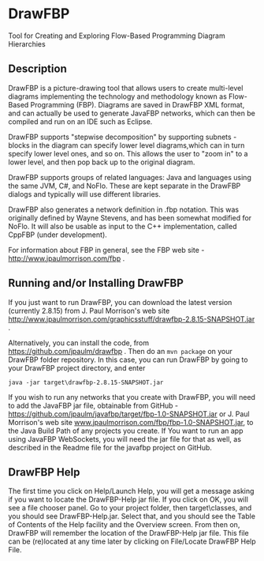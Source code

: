 DrawFBP
=======

Tool for Creating and Exploring Flow-Based Programming Diagram Hierarchies


Description
-----------

DrawFBP is a picture-drawing tool that allows users to create multi-level diagrams implementing the technology and methodology known as Flow-Based Programming (FBP).  Diagrams are saved in DrawFBP XML format, and can actually be used to generate JavaFBP networks, which can then be compiled and run on an IDE such as Eclipse.

DrawFBP supports "stepwise decomposition" by supporting subnets - blocks in the diagram can specify lower level diagrams,which can in turn specify lower level ones, and so on.   This allows the user to "zoom in" to a lower level, and then pop back up to the original diagram.

DrawFBP supports groups of related languages: Java and languages using the same JVM, C#, and NoFlo.  These are kept separate in the DrawFBP dialogs and typically will use different libraries.

DrawFBP also generates a network definition in .fbp notation.  This was originally defined by Wayne Stevens, and has been somewhat modified for NoFlo.  It will also be usable as input to the C++ implementation, called CppFBP (under development). 

For information about FBP in general, see the FBP web site - http://www.jpaulmorrison.com/fbp . 

Running and/or Installing DrawFBP
----

If you just want to run DrawFBP, you can download the latest version (currently 2.8.15) from J. Paul Morrison's web site http://www.jpaulmorrison.com/graphicsstuff/drawfbp-2.8.15-SNAPSHOT.jar . 

Alternatively, you can install the code, from https://github.com/jpaulm/drawfbp .  Then do an `mvn package` on your DrawFBP folder repository.  In this case, you can run DrawFBP by going to your DrawFBP project directory, and enter

    java -jar target\drawfbp-2.8.15-SNAPSHOT.jar
    
If you wish to run any networks that you create with DrawFBP, you will need to add the JavaFBP jar file, obtainable from GitHub - https://github.com/jpaulm/javafbp/target/fbp-1.0-SNAPSHOT.jar or J. Paul Morrison's web site www.jpaulmorrison.com/fbp/fbp-1.0-SNAPSHOT.jar, to the Java Build Path of any projects you create. If You want to run an app using JavaFBP WebSockets, you will need the jar file for that as well, as described in the Readme file for the javafbp project on GitHub.

DrawFBP Help
----

The first time you click on Help/Launch Help, you will get a message asking if you want to locate the DrawFBP-Help jar file.  If you click on OK, you will see a file chooser panel. Go to your project folder, then target\classes, and you should see DrawFBP-Help.jar.  Select that, and you should see the Table of Contents of the Help facility and the Overview screen.  From then on, DrawFBP will remember the location of the DrawFBP-Help jar file. This file can be (re)located at any time later by clicking on File/Locate DrawFBP Help File. 


